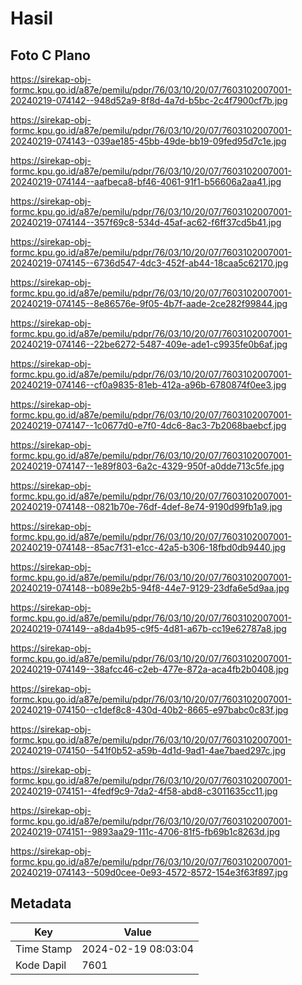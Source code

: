 # Hasil

## Foto C Plano

https://sirekap-obj-formc.kpu.go.id/a87e/pemilu/pdpr/76/03/10/20/07/7603102007001-20240219-074142--948d52a9-8f8d-4a7d-b5bc-2c4f7900cf7b.jpg

https://sirekap-obj-formc.kpu.go.id/a87e/pemilu/pdpr/76/03/10/20/07/7603102007001-20240219-074143--039ae185-45bb-49de-bb19-09fed95d7c1e.jpg

https://sirekap-obj-formc.kpu.go.id/a87e/pemilu/pdpr/76/03/10/20/07/7603102007001-20240219-074144--aafbeca8-bf46-4061-91f1-b56606a2aa41.jpg

https://sirekap-obj-formc.kpu.go.id/a87e/pemilu/pdpr/76/03/10/20/07/7603102007001-20240219-074144--357f69c8-534d-45af-ac62-f6ff37cd5b41.jpg

https://sirekap-obj-formc.kpu.go.id/a87e/pemilu/pdpr/76/03/10/20/07/7603102007001-20240219-074145--6736d547-4dc3-452f-ab44-18caa5c62170.jpg

https://sirekap-obj-formc.kpu.go.id/a87e/pemilu/pdpr/76/03/10/20/07/7603102007001-20240219-074145--8e86576e-9f05-4b7f-aade-2ce282f99844.jpg

https://sirekap-obj-formc.kpu.go.id/a87e/pemilu/pdpr/76/03/10/20/07/7603102007001-20240219-074146--22be6272-5487-409e-ade1-c9935fe0b6af.jpg

https://sirekap-obj-formc.kpu.go.id/a87e/pemilu/pdpr/76/03/10/20/07/7603102007001-20240219-074146--cf0a9835-81eb-412a-a96b-6780874f0ee3.jpg

https://sirekap-obj-formc.kpu.go.id/a87e/pemilu/pdpr/76/03/10/20/07/7603102007001-20240219-074147--1c0677d0-e7f0-4dc6-8ac3-7b2068baebcf.jpg

https://sirekap-obj-formc.kpu.go.id/a87e/pemilu/pdpr/76/03/10/20/07/7603102007001-20240219-074147--1e89f803-6a2c-4329-950f-a0dde713c5fe.jpg

https://sirekap-obj-formc.kpu.go.id/a87e/pemilu/pdpr/76/03/10/20/07/7603102007001-20240219-074148--0821b70e-76df-4def-8e74-9190d99fb1a9.jpg

https://sirekap-obj-formc.kpu.go.id/a87e/pemilu/pdpr/76/03/10/20/07/7603102007001-20240219-074148--85ac7f31-e1cc-42a5-b306-18fbd0db9440.jpg

https://sirekap-obj-formc.kpu.go.id/a87e/pemilu/pdpr/76/03/10/20/07/7603102007001-20240219-074148--b089e2b5-94f8-44e7-9129-23dfa6e5d9aa.jpg

https://sirekap-obj-formc.kpu.go.id/a87e/pemilu/pdpr/76/03/10/20/07/7603102007001-20240219-074149--a8da4b95-c9f5-4d81-a67b-cc19e62787a8.jpg

https://sirekap-obj-formc.kpu.go.id/a87e/pemilu/pdpr/76/03/10/20/07/7603102007001-20240219-074149--38afcc46-c2eb-477e-872a-aca4fb2b0408.jpg

https://sirekap-obj-formc.kpu.go.id/a87e/pemilu/pdpr/76/03/10/20/07/7603102007001-20240219-074150--c1def8c8-430d-40b2-8665-e97babc0c83f.jpg

https://sirekap-obj-formc.kpu.go.id/a87e/pemilu/pdpr/76/03/10/20/07/7603102007001-20240219-074150--541f0b52-a59b-4d1d-9ad1-4ae7baed297c.jpg

https://sirekap-obj-formc.kpu.go.id/a87e/pemilu/pdpr/76/03/10/20/07/7603102007001-20240219-074151--4fedf9c9-7da2-4f58-abd8-c3011635cc11.jpg

https://sirekap-obj-formc.kpu.go.id/a87e/pemilu/pdpr/76/03/10/20/07/7603102007001-20240219-074151--9893aa29-111c-4706-81f5-fb69b1c8263d.jpg

https://sirekap-obj-formc.kpu.go.id/a87e/pemilu/pdpr/76/03/10/20/07/7603102007001-20240219-074143--509d0cee-0e93-4572-8572-154e3f63f897.jpg


## Metadata

| Key        | Value               |
| ---------- | ------------------- |
| Time Stamp | 2024-02-19 08:03:04 |
| Kode Dapil | 7601                |



